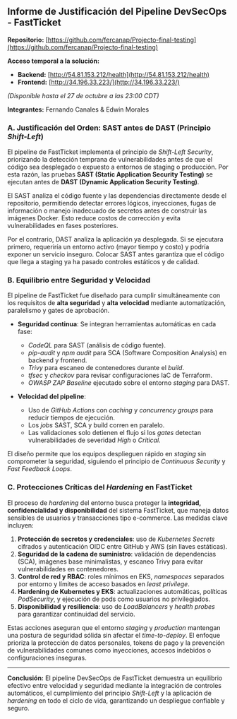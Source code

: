 ## Informe de Justificación del Pipeline DevSecOps - FastTicket

**Repositorio:** [https://github.com/fercanap/Projecto-final-testing](https://github.com/fercanap/Projecto-final-testing)

**Acceso temporal a la solución:**

* **Backend:** [http://54.81.153.212/health](http://54.81.153.212/health)
* **Frontend:** [http://34.196.33.223/](http://34.196.33.223/)

*(Disponible hasta el 27 de octubre a las 23:00 CDT)*

**Integrantes:** Fernando Canales & Edwin Morales

### A. Justificación del Orden: SAST antes de DAST (Principio *Shift-Left*)

El pipeline de FastTicket implementa el principio de *Shift-Left Security*, priorizando la detección temprana de vulnerabilidades antes de que el código sea desplegado o expuesto a entornos de staging o producción. Por esta razón, las pruebas **SAST (Static Application Security Testing)** se ejecutan antes de **DAST (Dynamic Application Security Testing)**.

El SAST analiza el código fuente y las dependencias directamente desde el repositorio, permitiendo detectar errores lógicos, inyecciones, fugas de información o manejo inadecuado de secretos antes de construir las imágenes Docker. Esto reduce costos de corrección y evita vulnerabilidades en fases posteriores.

Por el contrario, DAST analiza la aplicación ya desplegada. Si se ejecutara primero, requeriría un entorno activo (mayor tiempo y costo) y podría exponer un servicio inseguro. Colocar SAST antes garantiza que el código que llega a staging ya ha pasado controles estáticos y de calidad.

### B. Equilibrio entre Seguridad y Velocidad

El pipeline de FastTicket fue diseñado para cumplir simultáneamente con los requisitos de **alta seguridad** y **alta velocidad** mediante automatización, paralelismo y gates de aprobación.

* **Seguridad continua**: Se integran herramientas automáticas en cada fase:

  * *CodeQL* para SAST (análisis de código fuente).
  * *pip-audit* y *npm audit* para SCA (Software Composition Analysis) en backend y frontend.
  * *Trivy* para escaneo de contenedores durante el *build*.
  * *tfsec* y *checkov* para revisar configuraciones IaC de Terraform.
  * *OWASP ZAP Baseline* ejecutado sobre el entorno *staging* para DAST.
* **Velocidad del pipeline**:

  * Uso de *GitHub Actions* con *caching* y *concurrency groups* para reducir tiempos de ejecución.
  * Los *jobs* SAST, SCA y build corren en paralelo.
  * Las validaciones solo detienen el flujo si los *gates* detectan vulnerabilidades de severidad *High* o *Critical*.

El diseño permite que los equipos desplieguen rápido en *staging* sin comprometer la seguridad, siguiendo el principio de *Continuous Security* y *Fast Feedback Loops*.

### C. Protecciones Críticas del *Hardening* en FastTicket

El proceso de *hardening* del entorno busca proteger la **integridad, confidencialidad y disponibilidad** del sistema FastTicket, que maneja datos sensibles de usuarios y transacciones tipo e-commerce. Las medidas clave incluyen:

1. **Protección de secretos y credenciales**: uso de *Kubernetes Secrets* cifrados y autenticación OIDC entre GitHub y AWS (sin llaves estáticas).
2. **Seguridad de la cadena de suministro**: validación de dependencias (SCA), imágenes base minimalistas, y escaneo Trivy para evitar vulnerabilidades en contenedores.
3. **Control de red y RBAC**: roles mínimos en EKS, *namespaces* separados por entorno y límites de acceso basados en *least privilege*.
4. **Hardening de Kubernetes y EKS**: actualizaciones automáticas, políticas *PodSecurity*, y ejecución de pods como usuarios no privilegiados.
5. **Disponibilidad y resiliencia**: uso de *LoadBalancers* y *health probes* para garantizar continuidad del servicio.

Estas acciones aseguran que el entorno *staging* y *production* mantengan una postura de seguridad sólida sin afectar el *time-to-deploy*. El enfoque prioriza la protección de datos personales, tokens de pago y la prevención de vulnerabilidades comunes como inyecciones, accesos indebidos o configuraciones inseguras.

---

**Conclusión:**
El pipeline DevSecOps de FastTicket demuestra un equilibrio efectivo entre velocidad y seguridad mediante la integración de controles automáticos, el cumplimiento del principio *Shift-Left* y la aplicación de *hardening* en todo el ciclo de vida, garantizando un despliegue confiable y seguro.
